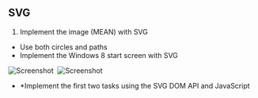 ## SVG

1. Implement the image (MEAN) with SVG
  * Use both circles and paths
* Implement the Windows 8 start screen with SVG

![Screenshot](https://raw.githubusercontent.com/flextry/Telerik-Academy/master/Web%20Design%20&%20Development/4.%20JavaScript%20UI%20&%20DOM/04.%20SVG/01.%20MEAN%20-%20SVG/index.png)&nbsp;
![Screenshot](https://raw.githubusercontent.com/flextry/Telerik-Academy/master/Web%20Design%20&%20Development/4.%20JavaScript%20UI%20&%20DOM/04.%20SVG/02.%20Windows%208%20Screen%20-%20SVG/index.jpg)

* *Implement the first two tasks using the SVG DOM API and JavaScript
